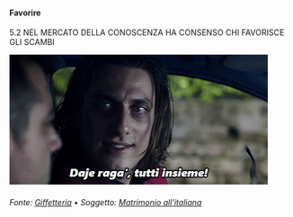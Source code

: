 #### Favorire

<span class="tesi">5.2 NEL MERCATO DELLA CONOSCENZA HA CONSENSO CHI FAVORISCE GLI SCAMBI</span>

![Lo chiamavano Jeeg Robot](../assets/images/jeeg01.gif ':size=450x100%')

###### Fonte: [Giffetteria](http://giffetteria.it/gif/matrimonio-allitaliana-15/) • Soggetto: [Matrimonio all'italiana](https://it.wikipedia.org/wiki/Matrimonio_all%27italiana)
